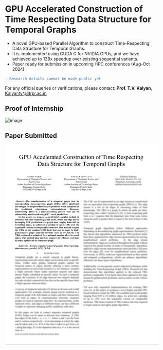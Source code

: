 # GPU Accelerated Construction of Time Respecting Data Structure for Temporal Graphs

- A novel GPU-based Parallel Algorithm to construct Time-Respecting Data Structure for Temporal Graphs. 
- It is implemented using CUDA C for NVIDIA GPUs, and we have achieved up to 139x speedup over existing sequential variants.
- Paper ready for submission in upcoming HPC conferences (Aug-Oct 2024)
```diff
- Research details cannot be made public yet
```

For any official queries or verifications, please contact: **Prof. T.V. Kalyan**, [Kalyantv@iitrpr.ac.in](mailto:Kalyantv@iitrpr.ac.in)

## Proof of Internship
![image](https://github.com/animan17/GPU-Accelerated-Construction-of-Time-Respecting-Data-Structure-for-Temporal-Graphs/assets/143376315/fab8678d-14df-4ca4-ba2f-fd3bec5e878a)

## Paper Submitted
![image](https://github.com/animan17/GPU-Accelerated-Construction-of-Time-Respecting-Data-Structure-for-Temporal-Graphs/blob/main/Paper-Abstract.png)

